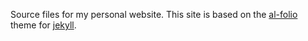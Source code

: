 Source files for my personal website. This site is based on the [al-folio](https://github.com/alshedivat/al-folio) theme for [jekyll](https://jekyllrb.com/).
